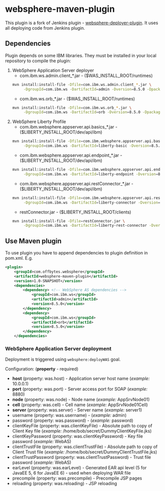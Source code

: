 # websphere-maven-plugin

This plugin is a fork of Jenkins plugin - [websphere-deployer-plugin](https://github.com/jenkinsci/websphere-deployer-plugin).
It uses all deploying code from Jenkins plugin.

## Dependencies

Plugin depends on some IBM libraries. They must be installed in your local repository to compile the plugin:

1. WebSphere Application Server deployer
    * com.ibm.ws.admin.client\_\*.jar - ($WAS\_INSTALL\_ROOT/runtimes)
    ```bash 
    mvn install:install-file -Dfile=com.ibm.ws.admin.client_*.jar \
         -DgroupId=com.ibm.ws -DartifactId=admin -Dversion=8.5.0 -Dpackaging=jar
    ```
    * com.ibm.ws.orb\_\*.jar - ($WAS\_INSTALL\_ROOT/runtimes)
    ```bash 
    mvn install:install-file -Dfile=com.ibm.ws.orb_*.jar \
         -DgroupId=com.ibm.ws -DartifactId=orb -Dversion=8.5.0 -Dpackaging=jar
    ```
1. WebSphere Liberty Profile
    * com.ibm.websphere.appserver.api.basics\_\*.jar - ($LIBERTY\_INSTALL\_ROOT/dev/api/ibm)
    ```bash 
    mvn install:install-file -Dfile=com.ibm.websphere.appserver.api.basics_*.jar \
         -DgroupId=com.ibm.ws -DartifactId=liberty-basic -Dversion=8.5.5 -Dpackaging=jar
    ```
    * com.ibm.websphere.appserver.api.endpoint\_\*.jar - ($LIBERTY\_INSTALL\_ROOT/dev/api/ibm)
    ```bash 
    mvn install:install-file -Dfile=com.ibm.websphere.appserver.api.endpoint_*.jar \
         -DgroupId=com.ibm.ws -DartifactId=liberty-endpoint -Dversion=8.5.5 -Dpackaging=jar
    ```
    * com.ibm.websphere.appserver.api.restConnector\_\*.jar - ($LIBERTY\_INSTALL\_ROOT/dev/api/ibm)
    ```bash 
    mvn install:install-file -Dfile=com.ibm.websphere.appserver.api.restConnector_*.jar \
         -DgroupId=com.ibm.ws -DartifactId=liberty-connector -Dversion=8.5.5 -Dpackaging=jar
    ```
    * restConnector.jar - ($LIBERTY\_INSTALL\_ROOT/clients)
    ```bash 
    mvn install:install-file -Dfile=restConnector.jar \
         -DgroupId=com.ibm.ws -DartifactId=liberty-rest-connector -Dversion=8.5.5 -Dpackaging=jar
    ```

## Use Maven plugin

To use plugin you have to append dependencies to plugin definition in pom.xml. E.g.

```XML
<plugin>
    <groupId>com.offbytes.websphere</groupId>
    <artifactId>websphere-maven-plugin</artifactId>
    <version>1.0-SNAPSHOT</version>
    <dependencies>
        <dependency> <!-- WebSphere AS dependencies -->
            <groupId>com.ibm.ws</groupId>
            <artifactId>admin</artifactId>
            <version>8.5.0</version>
        </dependency>
        <dependency>
            <groupId>com.ibm.ws</groupId>
            <artifactId>orb</artifactId>
            <version>8.5.0</version>
        </dependency>
    </dependencies>
```

### WebSphere Application Server deployment

Deployment is triggered using `websphere:deployWAS` goal.

Configuration: (__property__ - required)

* __host__ (property: was.host) - Application server host name (_example:_ 10.0.0.1)
* __port__ (property: was.port) - Server access port for SOAP (_example:_ 8880)
* __node__ (property: was.node) - Node name (_example:_ AppSrvNode01)
* __cell__ (property: was.cell) - Cell name (_example:_ AppSrvNode01Cell)
* __server__ (property: was.server) - Server name (_example:_ server1)
* username (property: was.username) - (_example:_ admin)
* password (property: was.password) - (_example:_ password)
* clientKeyFile (property: was.clientKeyFile) - Absolute path to copy of Client Key file (_example:_ /home/bob/secret/DummyClientKeyFile.jks)
* clientKeyPassword (property: was.clientKeyPassword) - Key file password (_example:_ WebAS)
* clientTrustFile (property: was.clientTrustFile) - Absolute path to copy of Client Trust file (_example:_ /home/bob/secret/DummyClientTrustFile.jks)
* clientTrustPassword (property: was.clientTrustPassword) - Trust file password (_example:_ WebAS)
* earLevel (property: was.earLevel) - Generated EAR api level (5 for JavaEE 5, 6 for JavaEE 6) - used when deploying WAR file
* precompile (property: was.precompile) - Precompile JSP pages
* reloading (property: was.reloading) - JSP reloading

